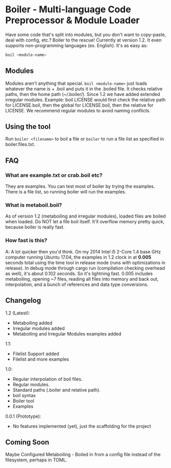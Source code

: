 # Boiler - Multi-language Code Preprocessor &amp; Module Loader
Have some code that's split into modules, but you don't want to copy-paste, deal with config, etc.?
Boiler to the rescue! Currently at version 1.2. It even supports non-programming languages (ex. English). It's as easy as:
```bash
boil <module-name>
```

## Modules
Modules aren't anything that special. ```boil <module-name>``` just loads whatever the name is + .boil and puts it in the 
.boiled file. It checks relative paths, then the home path (~/.boiler/). Since 1.2 we have added extended irregular 
modules. Example: boil LICENSE would first check the relative path for LICENSE.boil, then the global for LICENSE.boil, 
then the relative for LICENSE. We recommend regular modules to avoid naming conflicts.

## Using the tool
Run ```boiler <filename>``` to boil a file or ```boiler``` to run a file list as specified in boiler.files.txt.

## FAQ
### What are example.txt or crab.boil etc?
They are examples. You can test most of boiler by trying the examples. There is a file list, so running boiler will run
the examples.
### What is metaboil.boil?
As of version 1.2 (metaboiling and irregular modules), loaded files are boiled when loaded. Do NOT let a file boil itself. It'll overflow memory pretty quick, because boiler is really fast.
### How fast is this?
A: A lot quicker then you'd think. On my 2014 Intel i5 2-Core 1.4 base GHz computer running Ubuntu 17.04, the examples in 1.2 clock in at **0.005** seconds total using the time tool in release mode (runs with optimizations in release). In debug mode through cargo run (compilation checking overhead as well), it's about 0.102 seconds. So it's lightning fast. 0.005 includes metaboiling, opening ~7 files, reading all files into memory and back out, interpolation, and a bunch of references and data type conversions.

## Changelog
1.2 (Latest):
- Metaboiling added
- Irregular modules added
- Metaboiling and Irregular Modules examples added

1.1:
- Filelist Support added
- Filelist and more examples

1.0:
- Regular interpolation of boil files.
- Regular modules.
- Standard paths (.boiler and relative path).
- boil syntax
- Boiler tool
- Examples

0.0.1 (Prototype):
- No features implemented (yet), just the scaffolding for the project

## Coming Soon
Maybe Configured Metaboiling - Boiled in from a config file instead of the filesystem, perhaps in TOML.